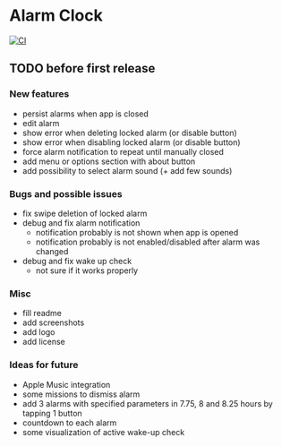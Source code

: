 # Alarm Clock

[![CI](https://github.com/hu553in/alarm-clock/actions/workflows/ci.yml/badge.svg)](https://github.com/hu553in/alarm-clock/actions/workflows/ci.yml)

## TODO before first release

### New features

- persist alarms when app is closed
- edit alarm
- show error when deleting locked alarm (or disable button)
- show error when disabling locked alarm (or disable button)
- force alarm notification to repeat until manually closed
- add menu or options section with about button
- add possibility to select alarm sound (+ add few sounds)

### Bugs and possible issues

- fix swipe deletion of locked alarm
- debug and fix alarm notification
    - notification probably is not shown when app is opened
    - notification probably is not enabled/disabled after alarm was changed
- debug and fix wake up check
    - not sure if it works properly

### Misc

- fill readme
- add screenshots
- add logo
- add license

### Ideas for future

- Apple Music integration
- some missions to dismiss alarm
- add 3 alarms with specified parameters in 7.75, 8 and 8.25 hours by tapping 1 button
- countdown to each alarm
- some visualization of active wake-up check
